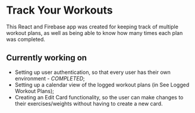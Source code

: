 # Track Your Workouts

This React and Firebase app was created for keeping track of multiple workout plans, as well as being able to know how many times each plan was completed. 

## Currently working on

* Setting up user authentication, so that every user has their own environment - _COMPLETED_;
* Setting up a calendar view of the logged workout plans (in See Logged Workout Plans);
* Creating an Edit Card functionality, so the user can make changes to their exercises/weights without having to create a new card.

